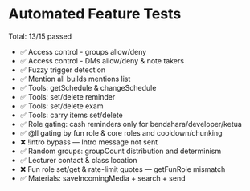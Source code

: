 # Automated Feature Tests

Total: 13/15 passed

- ✅ Access control - groups allow/deny
- ✅ Access control - DMs allow/deny & note takers
- ✅ Fuzzy trigger detection
- ✅ Mention all builds mentions list
- ✅ Tools: getSchedule & changeSchedule
- ✅ Tools: set/delete reminder
- ✅ Tools: set/delete exam
- ✅ Tools: carry items set/delete
- ✅ Role gating: cash reminders only for bendahara/developer/ketua
- ✅ @ll gating by fun role & core roles and cooldown/chunking
- ❌ !intro bypass — Intro message not sent
- ✅ Random groups: groupCount distribution and determinism
- ✅ Lecturer contact & class location
- ❌ Fun role set/get & rate-limit quotes — getFunRole mismatch
- ✅ Materials: saveIncomingMedia + search + send
